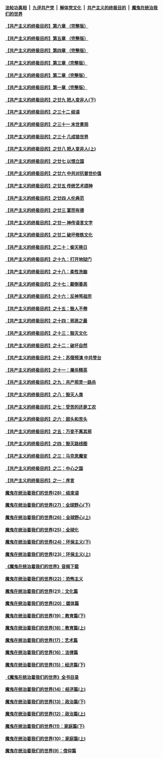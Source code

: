 ####  [法轮功真相](../../../../basic/blob/master/README.md?t=02061513) &nbsp;|&nbsp; [九评共产党](../../../../9ping.md/blob/master/README.md?t=02061513) &nbsp;|&nbsp; [解体党文化](../../../../jtdwh.md/blob/master/README.md?t=02061513)  &nbsp;|&nbsp; [共产主义的终极目的](../../../../gczydzjmd.md/blob/master/README.md?t=02061513) &nbsp;|&nbsp; [魔鬼在统治我们的世界](../../../../mgztzwmdsj.md/blob/master/README.md?t=02061513) 

#### [【共产主义的终极目的】第六章 （完整版）](../pages/nsc422/n11428913.md?t=02061513) 

#### [【共产主义的终极目的】第五章 （完整版）](../pages/nsc422/n11428912.md?t=02061513) 

#### [【共产主义的终极目的】第四章 （完整版）](../pages/nsc422/n11428907.md?t=02061513) 

#### [【共产主义的终极目的】第三章（完整版）](../pages/nsc422/n11428848.md?t=02061513) 

#### [【共产主义的终极目的】第二章（完整版）](../pages/nsc422/n11428831.md?t=02061513) 

#### [【共产主义的终极目的】第一章（完整版）](../pages/nsc422/n11417651.md?t=02061513) 

#### [【共产主义的终极目的】之廿九 把人变非人(下)](../pages/nsc422/n11344140.md?t=02061513) 

#### [【共产主义的终极目的】之三十二 结语](../pages/nsc422/n11360535.md?t=02061513) 

#### [【共产主义的终极目的】之三十一 末世景观](../pages/nsc422/n11351129.md?t=02061513) 

#### [【共产主义的终极目的】之三十 几成狼世界](../pages/nsc422/n11348280.md?t=02061513) 

#### [【共产主义的终极目的】之廿八 把人变非人(上)](../pages/nsc422/n11340492.md?t=02061513) 

#### [【共产主义的终极目的】之廿七 以恨立国](../pages/nsc422/n11336944.md?t=02061513) 

#### [【共产主义的终极目的】之廿六 中共对抗普世价值](../pages/nsc422/n11324785.md?t=02061513) 

#### [【共产主义的终极目的】之廿五 传统艺术颂神](../pages/nsc422/n11296396.md?t=02061513) 

#### [【共产主义的终极目的】之廿四 人伦典范](../pages/nsc422/n11296397.md?t=02061513) 

#### [【共产主义的终极目的】之廿三 富而有德](../pages/nsc422/n11283598.md?t=02061513) 

#### [【共产主义的终极目的】之廿一 神传语言文字](../pages/nsc422/n11263265.md?t=02061513) 

#### [【共产主义的终极目的】之廿二 破坏修炼文化](../pages/nsc422/n11245728.md?t=02061513) 

#### [【共产主义的终极目的】之二十：偷天换日](../pages/nsc422/n11238846.md?t=02061513) 

#### [【共产主义的终极目的】之十九：打开地狱门](../pages/nsc422/n11206376.md?t=02061513) 

#### [【共产主义的终极目的】之十八：柔性洗脑](../pages/nsc422/n11199994.md?t=02061513) 

#### [【共产主义的终极目的】之十七：颠倒善恶](../pages/nsc422/n11179782.md?t=02061513) 

#### [【共产主义的终极目的】之十六：反神骂祖宗](../pages/nsc422/n11166798.md?t=02061513) 

#### [【共产主义的终极目的】之十五：毁人不倦](../pages/nsc422/n11166792.md?t=02061513) 

#### [【共产主义的终极目的】之十四：邪恶之最](../pages/nsc422/n11150249.md?t=02061513) 

#### [【共产主义的终极目的】之十三：毁灭文化](../pages/nsc422/n11135227.md?t=02061513) 

#### [【共产主义的终极目的】之十二：破坏自然](../pages/nsc422/n11135214.md?t=02061513) 

#### [【共产主义的终极目的】之十：苏俄预演 中共登台](../pages/nsc422/n11118424.md?t=02061513) 

#### [【共产主义的终极目的】之十一：屠杀精英](../pages/nsc422/n11118442.md?t=02061513) 

#### [【共产主义的终极目的】之九：共产邪灵一路杀](../pages/nsc422/n11114139.md?t=02061513) 

#### [【共产主义的终极目的】之八：毁灭人类](../pages/nsc422/n11108503.md?t=02061513) 

#### [【共产主义的终极目的】之七：受苦的还是工农](../pages/nsc422/n11101809.md?t=02061513) 

#### [【共产主义的终极目的】之六：甜头和苦头](../pages/nsc422/n11096971.md?t=02061513) 

#### [【共产主义的终极目的】之五：万变不离其邪](../pages/nsc422/n11091285.md?t=02061513) 

#### [【共产主义的终极目的】之四：毁灭路线图](../pages/nsc422/n11086284.md?t=02061513) 

#### [【共产主义的终极目的】之三：马克思魔变](../pages/nsc422/n11061941.md?t=02061513) 

#### [【共产主义的终极目的】之二：中心之国](../pages/nsc422/n11047728.md?t=02061513) 

#### [【共产主义的终极目的】之一：序言](../pages/nsc422/n11086077.md?t=02061513) 

#### [魔鬼在统治着我们的世界(28)：结束语](../pages/nsc422/n10936246.md?t=02061513) 

#### [魔鬼在统治着我们的世界(27)：全球野心(下)](../pages/nsc422/n10928319.md?t=02061513) 

#### [魔鬼在统治着我们的世界(26)：全球野心(上)](../pages/nsc422/n10900318.md?t=02061513) 

#### [魔鬼在统治着我们的世界(25)：全球化](../pages/nsc422/n10788205.md?t=02061513) 

#### [魔鬼在统治着我们的世界(24)：环保主义(下)](../pages/nsc422/n10695307.md?t=02061513) 

#### [魔鬼在统治着我们的世界(23)：环保主义(上)](../pages/nsc422/n10688613.md?t=02061513) 

#### [《魔鬼在统治着我们的世界》音频下载](../pages/nsc422/n10635553.md?t=02061513) 

#### [魔鬼在统治着我们的世界(22)：恐怖主义](../pages/nsc422/n10614727.md?t=02061513) 

#### [魔鬼在统治着我们的世界(21)：文化篇](../pages/nsc422/n10597706.md?t=02061513) 

#### [魔鬼在统治着我们的世界(20)：媒体篇](../pages/nsc422/n10586579.md?t=02061513) 

#### [魔鬼在统治着我们的世界(19)：教育篇(下)](../pages/nsc422/n10564808.md?t=02061513) 

#### [魔鬼在统治着我们的世界(18)：教育篇(上)](../pages/nsc422/n10526970.md?t=02061513) 

#### [魔鬼在统治着我们的世界(17)：艺术篇](../pages/nsc422/n10499093.md?t=02061513) 

#### [魔鬼在统治着我们的世界(16)：法律篇](../pages/nsc422/n10485969.md?t=02061513) 

#### [魔鬼在统治着我们的世界(15)：经济篇(下)](../pages/nsc422/n10469975.md?t=02061513) 

#### [《魔鬼在统治着我们的世界》全书目录](../pages/nsc422/n10464261.md?t=02061513) 

#### [魔鬼在统治着我们的世界(14)：经济篇(上)](../pages/nsc422/n10457370.md?t=02061513) 

#### [魔鬼在统治着我们的世界(13)：政治篇(下)](../pages/nsc422/n10448270.md?t=02061513) 

#### [魔鬼在统治着我们的世界(12)：政治篇(上)](../pages/nsc422/n10444576.md?t=02061513) 

#### [魔鬼在统治着我们的世界(11)：家庭篇(下)](../pages/nsc422/n10440961.md?t=02061513) 

#### [魔鬼在统治着我们的世界(10)：家庭篇(上)](../pages/nsc422/n10435448.md?t=02061513) 

#### [魔鬼在统治着我们的世界(9)：信仰篇](../pages/nsc422/n10432159.md?t=02061513) 

